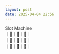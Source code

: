 ```yaml
---
layout: post
date: 2025-04-04 22:56
---
```


Slot Machine<br />
｜🍒｜💎｜🍒｜<br />
｜🏴｜🏴｜🔔｜<br />
｜🍇｜🍇｜💎｜<br />

